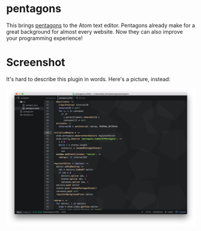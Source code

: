 # pentagons

This brings [pentagons](https://github.com/unixpickle/pentagons) to the Atom text editor. Pentagons already make for a great background for almost every website. Now they can also improve your programming experience!

# Screenshot

It's hard to describe this plugin in words. Here's a picture, instead:

![Pentagon Screenshot](https://raw.githubusercontent.com/unixpickle/atom-pentagons/master/screenshot.png)
